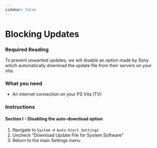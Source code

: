 ```yaml
---
sidebar: false
---
```


# Blocking Updates

### Required Reading

To prevent unwanted updates, we will disable an option made by Sony which automatically download the update file from their servers on your vita.
### What you need

* An internet connection on your PS Vita (TV)

### Instructions

#### Section I - Disabling the auto-download option

1. Navigate to `System` -> `Auto-Start Settings`
1. Uncheck "Download Update File for System Software"
1. Return to the main Settings menu
